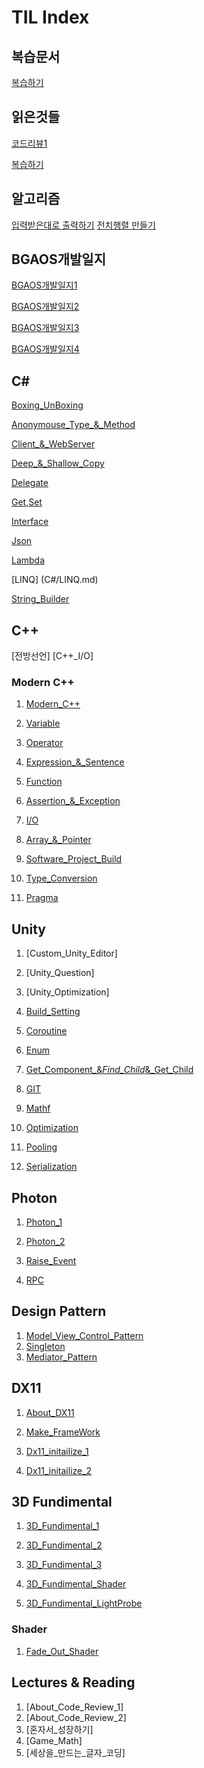 # TIL Index

## 복습문서

[복습하기](Remind/Reminder.md)

## 읽은것들

[코드리뷰1](https://github.com/kunana/Today-I-Learned/blob/master/%EC%9D%BD%EA%B8%B0/2018-10-27-%EC%BD%94%EB%93%9C%EB%A6%AC%EB%B7%B0.md)

[복습하기](https://github.com/kunana/Today-I-Learned/blob/master/%EB%B3%B5%EC%8A%B5%ED%95%98%EA%B8%B0/%EB%B3%B5%EC%8A%B5.md)

## 알고리즘

[입력받은대로 출력하기]()
[전치행렬 만들기](SolvingAlgos/transposedmatrix.c)

## BGAOS개발일지

[BGAOS개발일지1](BGAOS_Journal/2018-08-22-Journal1.md)

[BGAOS개발일지2](BGAOS_Journal/2018-08-22-Journal2.md)

[BGAOS개발일지3](BGAOS_Journal/2018-08-22-Journal3.md)

[BGAOS개발일지4](BGAOS_Journal/2018-08-22-Journal4.md)

## C#

[Boxing_UnBoxing](C#/2018-06-01-Boxing_&_Unboxing.md)

[Anonymouse_Type_&_Method](C#/2018-11-27-Anonymouse_Type_&_Method.md)

[Client_&_WebServer](C#/Client&WebSever.md)

[Deep_&_Shallow_Copy](C#/Deep_&_Shallow_Copy.md)

[Delegate](C#/Delegate.md)

[Get,Set](C#/Get,Set_Function_2018-04-19.md)

[Interface](C#/Interface.md)

[Json](C#/Json.md)

[Lambda](C#/Lambda_Expression.md)

[LINQ] (C#/LINQ.md)

[String_Builder](C#/String_Builder.md)

## C++

[전방선언]
[C++_I/O]

### Modern C++
1. [Modern_C++](C++/Modern_C++/1.About_C++.md)

2. [Variable](C++/Modern_C++/2.Variable.md)

3. [Operator](C++/Modern_C++/3.Operator.md)

4. [Expression_&_Sentence](C++/Modern_C++/Expression_&_Sentence.md)

5. [Function](C++/Modern_C++/5.Function.md)

7. [Assertion_&_Exception](C++/Modern_C++/6.Assertion_&_Exception.md)

8. [I/O](C++/Modern_C++/7.IO.md)

9. [Array_&_Pointer](C++/Modern_C++/8.Array_&_Pointer.md)

10. [Software_Project_Build](C++/Modern_C++/9.Software_project_build.md)

11. [Type_Conversion](C++/Modern_C++/Type_Conversion.md)

12. [Pragma](C++/Modern_C++/pragma.md)

## Unity

1. [Custom_Unity_Editor]

2. [Unity_Question]

3. [Unity_Optimization]

4. [Build_Setting](Unity/BuildSetting.md)

5. [Coroutine](Unity/Coroutine-2018-04-18.md)

6. [Enum](Unity/enum.md)

7. [Get_Component_&_Find_Child_&_Get_Child](Unity/GetComponent&FindChild&GetChild.md)

8. [GIT](Unity/GIT.md)

9. [Mathf](Unity/Mathf.md)

10. [Optimization](Unity/Optimization.md)

11. [Pooling](Unity/Pooling-2108-05-02.md)

12. [Serialization](Unity/Serialization.md)


## Photon

1. [Photon_1](Unity/Photon/Photon_Tutorial_1.md)

2. [Photon_2](Unity/Photon/Photon_Tutorial_2.md)

3. [Raise_Event](Unity/Photon/RaiseEvent.md)

4. [RPC](Unity/Photon/RPC.md)

## Design Pattern

1. [Model_View_Control_Pattern](Unity/DesignPattern/Model_View_Control-Pattern.md)
2. [Singleton](Unity/DesignPattern/Singleton-Pattern.md)
3. [Mediator_Pattern](C#/Mediator_Pattern.md)

## DX11

1. [About_DX11](DX11_Tutorial/0.ReadMe.md)

1. [Make_FrameWork](DX11_Tutorial/1.MakeFramework.md)

2. [Dx11_initailize_1](DX11_Tutorial/2.DX11Init.md)

3. [Dx11_initailize_2](DX11_Tutorial/3.DX11Init2.md)

## 3D Fundimental

1. [3D_Fundimental_1](DX11_Tutorial/3D_Fundimental.md)

2. [3D_Fundimental_2](DX11_Tutorial/3D_Fundimental2.md)

3. [3D_Fundimental_3](DX11_Tutorial/3D_Fundimental3.md)

4. [3D_Fundimental_Shader](DX11_Tutorial/3D_Fundimental-Shader.md)

5. [3D_Fundimental_LightProbe](DX11_Tutorial/3D_Fundimental-LightProbe.md)

### Shader

1. [Fade_Out_Shader](Unity/Shader/Fade_Out_Shader.md)

## Lectures & Reading

1. [About_Code_Review_1]
2. [About_Code_Review_2]
3. [혼자서_성장하기]
4. [Game_Math]
5. [세상을_만드는_글자_코딩]
